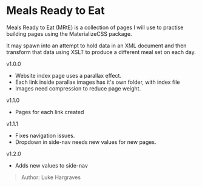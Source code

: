 # Meals Ready to Eat

Meals Ready to Eat (MRtE) is a collection of pages I will use to practise building pages using the MaterializeCSS package.

It may spawn into an attempt to hold data in an XML document and then transform that data using XSLT to produce a different meal set on each day.

v1.0.0

* Website index page uses a parallax effect.
* Each link inside parallax images has it's own folder, with index file
* Images need compression to reduce page weight.

v1.1.0

* Pages for each link created

v1.1.1

* Fixes navigation issues.
* Dropdown in side-nav needs new values for new pages.

v1.2.0

* Adds new values to side-nav



> Author: Luke Hargraves
